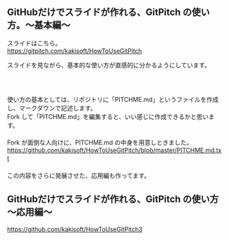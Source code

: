 ## GitHubだけでスライドが作れる、GitPitch の使い方。～基本編～  
スライドはこちら。  
https://gitpitch.com/kakisoft/HowToUseGitPitch

スライドを見ながら、基本的な使い方が直感的に分かるようにしています。    
　  
　  
　  
使い方の基本としては、リポジトリに「PITCHME.md」というファイルを作成し、マークダウンで記述します。      
Fork して「PITCHME.md」を編集すると、いい感じに作成できるかと思います。    
　  
　  
　  
Fork が面倒な人向けに、PITCHME.md の中身を用意しときました。    
https://github.com/kakisoft/HowToUseGitPitch/blob/master/PITCHME.md.txt
　  
　  
この内容をさらに発展させた、応用編も作ってます。  
## GitHubだけでスライドが作れる、GitPitch の使い方 ～応用編～  
https://github.com/kakisoft/HowToUseGitPitch3  
